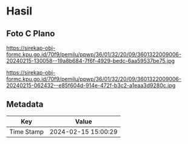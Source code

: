# Hasil

## Foto C Plano

https://sirekap-obj-formc.kpu.go.id/70f9/pemilu/ppwp/36/01/32/20/09/3601322009006-20240215-130058--19a8b684-7f6f-4929-bedc-6aa59537be75.jpg

https://sirekap-obj-formc.kpu.go.id/70f9/pemilu/ppwp/36/01/32/20/09/3601322009006-20240215-062432--e85f604d-914e-472f-b3c2-a1eaa3d9280c.jpg


## Metadata

| Key        | Value               |
| ---------- | ------------------- |
| Time Stamp | 2024-02-15 15:00:29 |



